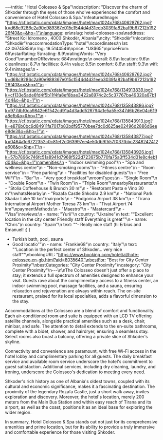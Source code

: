 ---\ntitle: "Hotel Colosseo & Spa"\ndescription: "Discover the charm of Shkoder through the eyes of those who've experienced the comfort and convenience of Hotel Colosseo & Spa."\nfeaturedImage: "https://cf.bstatic.com/xdata/images/hotel/max1024x768/40628762.jpg?k=d68c9286c2a90e989367e015c1544d4d31eeb3039fa82baf9b67212b19226f40&o=&hp=1"\nlanguage: en\nslug: hotel-colosseo-spa\naddress: "Street Kol Idromeno , 4000 Shkodër, Albania"\ncity: "Shkodër"\nlocation: "Shkodër"\naccommodationType: "hotel"\ncoordinates:\n  lat: 42.06745856\n  lng: 19.5144546\nprice: "US$65"\npriceFrom: 65\nstarRating: 5\nrating: 8.9\nratingWords: "Very Good"\nnumberOfReviews: 684\nratings:\n  overall: 8.9\n  location: 9.6\n  cleanliness: 8.7\n  facilities: 8.4\n  value: 8.5\n  comfort: 8.6\n  staff: 9.3\n  wifi: 9.4\nimages:\n  - "https://cf.bstatic.com/xdata/images/hotel/max1024x768/40628762.jpg?k=d68c9286c2a90e989367e015c1544d4d31eeb3039fa82baf9b67212b19226f40&o=&hp=1"\n  - "https://cf.bstatic.com/xdata/images/hotel/max1024x768/134913839.jpg?k=cf133e5ade6fd4f5b11f4fa8ef8bae3422a8974c2c5c37767ba49320a67b14d4&o=&hp=1"\n  - "https://cf.bstatic.com/xdata/images/hotel/max1024x768/135843886.jpg?k=977dbf0ca9842e61542cd91a4d3add526794a1e5a55e347d6b26e04c619a8efb&o=&hp=1"\n  - "https://cf.bstatic.com/xdata/images/hotel/max1024x768/135843913.jpg?k=e876b0bc9d84911fa7017b83bdf95770bee7dc0d625ae02496d2886d6eee8de3&o=&hp=1"\n  - "https://cf.bstatic.com/xdata/images/hotel/max1024x768/135843877.jpg?k=0464a1c6722352c0c81ef2c063997ee4e50db9f557f037fbbc2348242412a608&o=&hp=1"\n  - "https://cf.bstatic.com/xdata/images/hotel/max1024x768/135843926.jpg?k=57b7896c746fc51a8941d7968f522d723675b770fa75a3ff534d31e8c4eb1d04&o=&hp=1"\namenities:\n  - "Indoor swimming pool"\n  - "Spa and wellness centre"\n  - "Non-smoking rooms"\n  - "Fitness centre"\n  - "Room service"\n  - "Free parking"\n  - "Facilities for disabled guests"\n  - "Free WiFi"\n  - "Bar"\n  - "Very good breakfast"\nroomTypes:\n  - "Single Room"\n  - "Double Room"\n  - "Twin Room"\n  - "Triple Room"\nnearbyRestaurants:\n  - "Stolia Coffeehouse & Brunch 30 m"\n  - "Restorant Pasta e Vino 30 m"\nwhatsNearby:\n  - "Rozafa Castle Shkodra 2.9 km"\n  - "National Park Skadar Lake 10 km"\nairports:\n  - "Podgorica Airport 38 km"\n  - "Tirana International Airport Mother Teresa 73 km"\n  - "Tivat Airport 74 km"\npaymentMethods:\n  - "Maestro"\n  - "Mastercard"\n  - "Visa"\nreviews:\n  - name: "Yurii"\n    country: "Ukraine"\n    text: "“Excellent location in the city center
Friendly staff
Everything is great”"\n  - name: "Chris"\n    country: "Spain"\n    text: "“- Really nice staff (hi Erbius and Emanuel! :) )
- Turkish bath, pool, sauna
- Good locatio”"\n  - name: "Frankie68"\n    country: "Italy"\n    text: "“Location in the perfect center of Shkoder... very nice staff”"\nbookingURL: "https://www.booking.com/hotel/al/hote-colosseo.en-gb.html?aid=8035640"\nbestFor: "Best for City Center Proximity"\nbestCategories: "City Center Proximity"\ncategory: "City Center Proximity"\n---\n\nThe Colosseo doesn't just offer a place to stay; it extends a full spectrum of amenities designed to enhance your visit. Guests rave about the complimentary access to a fitness center, an indoor swimming pool, massage facilities, and a sauna, ensuring relaxation and rejuvenation are always within reach. The on-site restaurant, praised for its local specialties, adds a flavorful dimension to the stay.

Accommodations at the Colosseo are a blend of comfort and functionality. Each air-conditioned room and suite is equipped with an LCD TV offering satellite channels, alongside practical amenities such as a desk, chair, minibar, and safe. The attention to detail extends to the en-suite bathrooms, complete with a bidet, shower, and hairdryer, ensuring a seamless stay. Select rooms also boast a balcony, offering a private slice of Shkoder's skyline.

Connectivity and convenience are paramount, with free Wi-Fi access in the hotel lobby and complimentary parking for all guests. The daily breakfast service and available room service underscore the hotel's commitment to guest satisfaction. Additional services, including dry cleaning, laundry, and ironing, underscore the Colosseo's dedication to meeting every need.

Shkoder's rich history as one of Albania's oldest towns, coupled with its cultural and economic significance, makes it a fascinating destination. The proximity of the legendary Rozafa Castle, just a short walk away, invites exploration and discovery. Moreover, the hotel's location, merely 200 meters from the Main Bus Station and within easy reach of Tirana and its airport, as well as the coast, positions it as an ideal base for exploring the wider region.

In summary, Hotel Colosseo & Spa stands out not just for its comprehensive amenities and prime location, but for its ability to provide a truly immersive and comfortable experience for those visiting Shkoder.